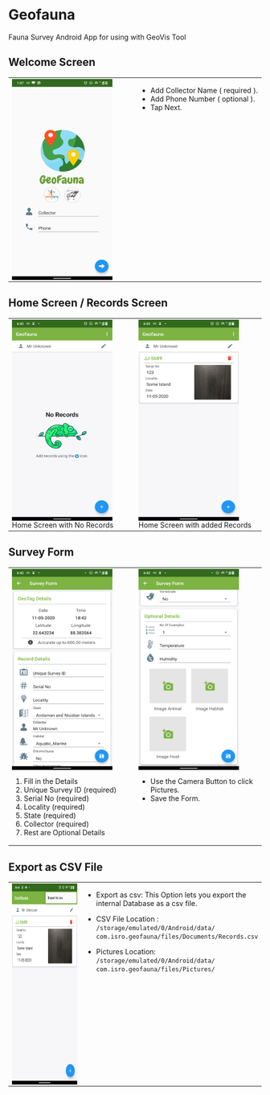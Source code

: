# Geofauna
Fauna Survey Android App for using with GeoVis Tool

## Welcome Screen

<table><tr><td valign="top" width="50%">

<img align="center" width="200" height="400"  src="https://github.com/arunavo4/Geofauna/blob/master/images/welcome.png">

</td><td valign="top" width="50%">

- Add Collector Name ( required ).
- Add Phone Number ( optional ).
- Tap Next.

</td></tr></table>  

## Home Screen / Records Screen

<table><tr><td valign="top" width="50%">

<img align="center" width="200" height="400"  src="https://github.com/arunavo4/Geofauna/blob/master/images/home_blank.png">
Home Screen with No Records

</td><td valign="top" width="50%">

<img align="center" width="200" height="400"  src="https://github.com/arunavo4/Geofauna/blob/master/images/home_data.png">
Home Screen with added Records

</td></tr></table>  

## Survey Form

<table><tr><td valign="top" width="50%">

<img align="center" width="200" height="400"  src="https://github.com/arunavo4/Geofauna/blob/master/images/survey_1.png">

1. Fill in the Details
  1. Unique Survey ID (required)
  2. Serial No (required)
  3. Locality (required)
  4. State (required)
  5. Collector (required)
2. Rest are Optional Details

</td><td valign="top" width="50%">

<img align="center" width="200" height="400"  src="https://github.com/arunavo4/Geofauna/blob/master/images/survey_2.png">

- Use the Camera Button to click Pictures.
- Save the Form.

</td></tr></table>  


## Export as CSV File
<table><tr><td valign="top" width="50%">

<img align="center" width="200" height="400"  src="https://github.com/arunavo4/Geofauna/blob/master/images/export.png">

</td><td valign="top" width="50%">

- Export as csv: This Option lets you export the internal Database as a csv file.

- CSV File Location : `/storage/emulated/0/Android/data/
  com.isro.geofauna/files/Documents/Records.csv`

- Pictures Location: `/storage/emulated/0/Android/data/
  com.isro.geofauna/files/Pictures/`

</td></tr></table>  

